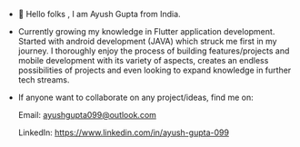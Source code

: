   - 👋 Hello folks , I am Ayush Gupta from India.

  - Currently growing my knowledge in Flutter application development.
    Started with android development (JAVA) which struck me first in my journey.
    I thoroughly enjoy the process of building features/projects and mobile development with its variety of aspects,
    creates an endless possibilities of projects and even looking to expand knowledge in further tech streams.


  - If anyone want to collaborate on any project/ideas, find me on:

    Email: ayushgupta099@outlook.com

    LinkedIn: https://www.linkedin.com/in/ayush-gupta-099
